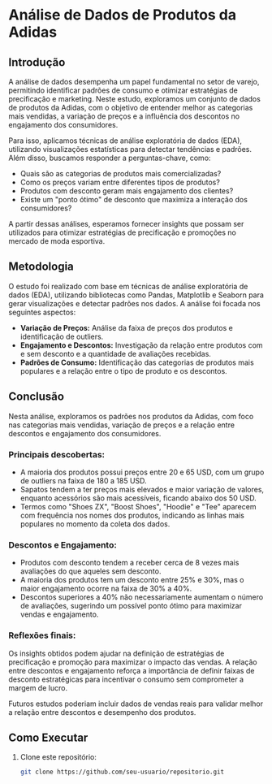 # Análise de Dados de Produtos da Adidas

## Introdução

A análise de dados desempenha um papel fundamental no setor de varejo, permitindo identificar padrões de consumo e otimizar estratégias de precificação e marketing. Neste estudo, exploramos um conjunto de dados de produtos da Adidas, com o objetivo de entender melhor as categorias mais vendidas, a variação de preços e a influência dos descontos no engajamento dos consumidores.

Para isso, aplicamos técnicas de análise exploratória de dados (EDA), utilizando visualizações estatísticas para detectar tendências e padrões. Além disso, buscamos responder a perguntas-chave, como:

- Quais são as categorias de produtos mais comercializadas?
- Como os preços variam entre diferentes tipos de produtos?
- Produtos com desconto geram mais engajamento dos clientes?
- Existe um "ponto ótimo" de desconto que maximiza a interação dos consumidores?

A partir dessas análises, esperamos fornecer insights que possam ser utilizados para otimizar estratégias de precificação e promoções no mercado de moda esportiva.

## Metodologia

O estudo foi realizado com base em técnicas de análise exploratória de dados (EDA), utilizando bibliotecas como Pandas, Matplotlib e Seaborn para gerar visualizações e detectar padrões nos dados. A análise foi focada nos seguintes aspectos:

- **Variação de Preços:** Análise da faixa de preços dos produtos e identificação de outliers.
- **Engajamento e Descontos:** Investigação da relação entre produtos com e sem desconto e a quantidade de avaliações recebidas.
- **Padrões de Consumo:** Identificação das categorias de produtos mais populares e a relação entre o tipo de produto e os descontos.

## Conclusão

Nesta análise, exploramos os padrões nos produtos da Adidas, com foco nas categorias mais vendidas, variação de preços e a relação entre descontos e engajamento dos consumidores.

### Principais descobertas:
- A maioria dos produtos possui preços entre 20 e 65 USD, com um grupo de outliers na faixa de 180 a 185 USD.
- Sapatos tendem a ter preços mais elevados e maior variação de valores, enquanto acessórios são mais acessíveis, ficando abaixo dos 50 USD.
- Termos como "Shoes ZX", "Boost Shoes", "Hoodie" e "Tee" aparecem com frequência nos nomes dos produtos, indicando as linhas mais populares no momento da coleta dos dados.

### Descontos e Engajamento:
- Produtos com desconto tendem a receber cerca de 8 vezes mais avaliações do que aqueles sem desconto.
- A maioria dos produtos tem um desconto entre 25% e 30%, mas o maior engajamento ocorre na faixa de 30% a 40%.
- Descontos superiores a 40% não necessariamente aumentam o número de avaliações, sugerindo um possível ponto ótimo para maximizar vendas e engajamento.

### Reflexões finais:
Os insights obtidos podem ajudar na definição de estratégias de precificação e promoção para maximizar o impacto das vendas. A relação entre descontos e engajamento reforça a importância de definir faixas de desconto estratégicas para incentivar o consumo sem comprometer a margem de lucro.

Futuros estudos poderiam incluir dados de vendas reais para validar melhor a relação entre descontos e desempenho dos produtos.

## Como Executar

1. Clone este repositório:
   ```bash
   git clone https://github.com/seu-usuario/repositorio.git
